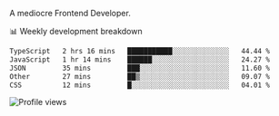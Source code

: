 A mediocre Frontend Developer.

📊 Weekly development breakdown
<!--START_SECTION:waka-->

```txt
TypeScript   2 hrs 16 mins   ███████████░░░░░░░░░░░░░░   44.44 %
JavaScript   1 hr 14 mins    ██████░░░░░░░░░░░░░░░░░░░   24.27 %
JSON         35 mins         ███░░░░░░░░░░░░░░░░░░░░░░   11.60 %
Other        27 mins         ██▒░░░░░░░░░░░░░░░░░░░░░░   09.07 %
CSS          12 mins         █░░░░░░░░░░░░░░░░░░░░░░░░   04.01 %
```

<!--END_SECTION:waka-->

<img src="https://gpvc.arturio.dev/iqbalfasri" alt="Profile views"/>
